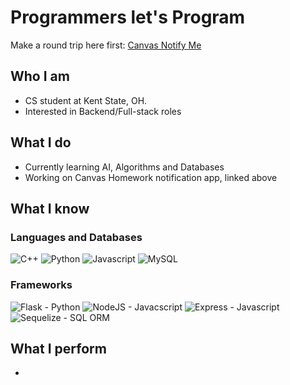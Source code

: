 # Programmers let's Program
Make a round trip here first: [Canvas Notify Me](https://github.com/Yug3737/canvasNotifyMe)

## Who I am
- CS student at Kent State, OH.
- Interested in Backend/Full-stack roles
## What I do
- Currently learning AI, Algorithms and Databases
- Working on Canvas Homework notification app, linked above
## What I know
### Languages and Databases
![C++](https://img.icons8.com/?size=100&id=40669&format=png&color=000000)
![Python](https://img.icons8.com/?size=100&id=Rc0Xn5AtE8kX&format=png&color=000000)
![Javascript](https://img.icons8.com/?size=100&id=108784&format=png&color=000000)
![MySQL](https://img.icons8.com/?size=100&id=39858&format=png&color=000000)

### Frameworks
![Flask - Python](https://img.icons8.com/?size=100&id=MHcMYTljfKOr&format=png&color=000000)
![NodeJS - Javacscript](https://img.icons8.com/?size=100&id=54087&format=png&color=000000)
![Express - Javascript](https://img.icons8.com/?size=100&id=SDVmtZ6VBGXt&format=png&color=000000)
![Sequelize - SQL ORM]("https://cdn.jsdelivr.net/gh/devicons/devicon@latest/icons/sequelize/sequelize-original.svg")
## What I perform
- 

<!--
**Yug3737/Yug3737** is a ✨ _special_ ✨ repository because its `README.md` (this file) appears on your GitHub profile.

Here are some ideas to get you started:

- 🔭 I’m currently working on ...
- 🌱 I’m currently learning ...
- 👯 I’m looking to collaborate on ...
- 🤔 I’m looking for help with ...
- 💬 Ask me about ...
- 📫 How to reach me: ...
- ⚡ Fun fact: 
-->

